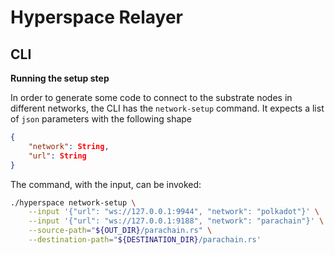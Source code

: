 # Hyperspace Relayer


## CLI

**Running the setup step**

In order to generate some code to connect to the substrate nodes in different networks,
the CLI has the `network-setup` command. It expects a list of `json` parameters with the
following shape
```json
{
    "network": String,
    "url": String
}
```

The command, with the input, can be invoked:
```sh
./hyperspace network-setup \
    --input '{"url": "ws://127.0.0.1:9944", "network": "polkadot"}' \
    --input '{"url": "ws://127.0.0.1:9188", "network": "parachain"}' \
    --source-path="${OUT_DIR}/parachain.rs" \
    --destination-path="${DESTINATION_DIR}/parachain.rs'
````